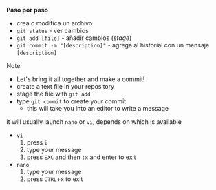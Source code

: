 **Paso por paso**

- crea o modifica un archivo
- `git status` - ver cambios
- `git add [file]` - añadir cambios (_stage_)
- `git commit -m "[description]"` - agrega al historial con un mensaje `[description]`

Note:
- Let's bring it all together and make a commit!
- create a text file in your repository
- stage the file with `git add`
- type `git commit` to create your commit
    - this will take you into an editor to write a message

it will usually launch `nano` or `vi`, depends on which is available

- `vi`
    1. press `i`
    2. type your message
    3. press `EXC` and then `:x` and enter to exit
- `nano`
    1. type your message
    2. press `CTRL`+`x` to exit
